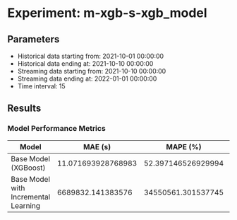 
# Experiment: m-xgb-s-xgb_model

## Parameters
- Historical data starting from: 2021-10-01 00:00:00
- Historical data ending at: 2021-10-10 00:00:00
- Streaming data starting from: 2021-10-10 00:00:00
- Streaming data ending at: 2022-01-01 00:00:00
- Time interval: 15

## Results
### Model Performance Metrics
| Model                               | MAE (s)   | MAPE (%)   | RMSE (s)   |
|-------------------------------------|-----------|------------|------------|
| Base Model (XGBoost)                 | 11.071693928768983 | 52.397146526929994 | 20.18103218913551 |
| Base Model with Incremental Learning | 6689832.141383576      | 34550561.301537745      | 41190215.9537504      |

    